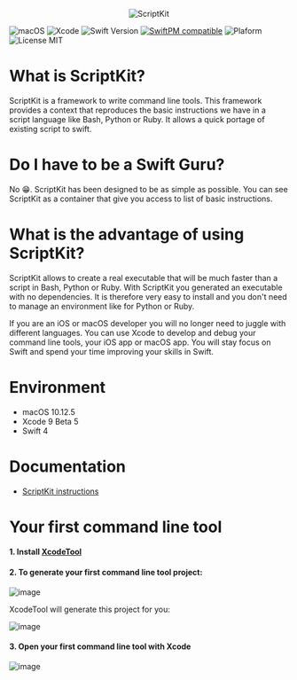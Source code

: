 <p align="center">
    <img src="https://user-images.githubusercontent.com/1082222/27721837-9908f4a6-5d63-11e7-9a1a-7c47c7b979bc.png" alt="ScriptKit" />
</p>

![macOS](https://img.shields.io/badge/macOS-10.12.5-6193DF.svg)
![Xcode](https://img.shields.io/badge/Xcode-9.0%20beta%205-6193DF.svg)
![Swift Version](https://img.shields.io/badge/Swift-4.0-orange.svg) 
[![SwiftPM compatible](https://img.shields.io/badge/SwiftPM-compatible-brightgreen.svg)](https://github.com/apple/swift-package-manager) 
![Plaform](https://img.shields.io/badge/Platform-macOS-lightgrey.svg)
![License MIT](https://img.shields.io/badge/License-MIT-lightgrey.svg) 


# What is ScriptKit?

ScriptKit is a framework to write command line tools. This framework provides a context that reproduces the basic instructions we have in a script language like Bash, Python or Ruby. It allows a quick portage of existing script to swift.

# Do I have to be a Swift Guru?

No 😁. ScriptKit has been designed to be as simple as possible. You can see ScriptKit as a container that give you access to list of basic instructions. 

# What is the advantage of using ScriptKit?

ScriptKit allows to create a real executable that will be much faster than a script in Bash, Python or Ruby. With ScriptKit you generated an executable with no dependencies. 
It is therefore very easy to install and you don't need to manage an environment like for Python or Ruby.

If you are an iOS or macOS developer you will no longer need to juggle with different languages. You can use Xcode to develop and debug your command line tools, your iOS app or macOS app. 
You will stay focus on Swift and spend your time improving your skills in Swift. 

# Environment

- macOS 10.12.5
- Xcode 9 Beta 5
- Swift 4

# Documentation

- [ScriptKit instructions](Docs/index.md)

# Your first command line tool

#### 1. Install [XcodeTool](https://github.com/TofPlay/XcodeTool)
#### 2. To generate your first command line tool project:

![image](https://user-images.githubusercontent.com/1082222/27724091-73f510c0-5d70-11e7-83d7-4432e690cbaf.png)

XcodeTool will generate this project for you:

![image](https://user-images.githubusercontent.com/1082222/27724973-9288ac46-5d74-11e7-8d8a-b630a7c92187.png)

#### 3. Open your first command line tool with Xcode

![image](https://user-images.githubusercontent.com/1082222/27725251-be0f3ac8-5d75-11e7-8923-adeec5b8cade.png) 

